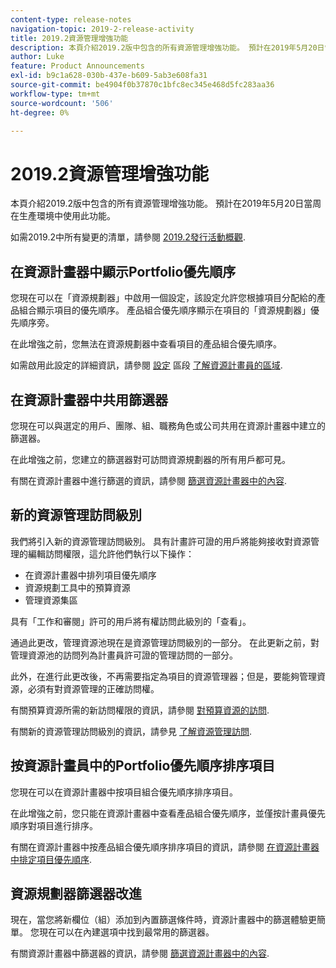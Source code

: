 ```yaml
---
content-type: release-notes
navigation-topic: 2019-2-release-activity
title: 2019.2資源管理增強功能
description: 本頁介紹2019.2版中包含的所有資源管理增強功能。 預計在2019年5月20日當周在生產環境中使用此功能。
author: Luke
feature: Product Announcements
exl-id: b9c1a628-030b-437e-b609-5ab3e608fa31
source-git-commit: be4904f0b37870c1bfc8ec345e468d5fc283aa36
workflow-type: tm+mt
source-wordcount: '506'
ht-degree: 0%

---
```


# 2019.2資源管理增強功能

本頁介紹2019.2版中包含的所有資源管理增強功能。 預計在2019年5月20日當周在生產環境中使用此功能。

如需2019.2中所有變更的清單，請參閱 [2019.2發行活動概觀](../../../../product-announcements/product-releases/quarterly-release-archive/2019.2-release-activity/2019.2-release-activity-overview.md).

## 在資源計畫器中顯示Portfolio優先順序

您現在可以在「資源規劃器」中啟用一個設定，該設定允許您根據項目分配給的產品組合顯示項目的優先順序。 產品組合優先順序顯示在項目的「資源規劃器」優先順序旁。

在此增強之前，您無法在資源規劃器中查看項目的產品組合優先順序。

如需啟用此設定的詳細資訊，請參閱 [設定](../../../../resource-mgmt/resource-planning/resource-planner-navigation.md#settings) 區段 [了解資源計畫員的區域](../../../../resource-mgmt/resource-planning/resource-planner-navigation.md).

## 在資源計畫器中共用篩選器

您現在可以與選定的用戶、團隊、組、職務角色或公司共用在資源計畫器中建立的篩選器。

在此增強之前，您建立的篩選器對可訪問資源規劃器的所有用戶都可見。

有關在資源計畫器中進行篩選的資訊，請參閱 [篩選資源計畫器中的內容](../../../../resource-mgmt/resource-planning/filter-resource-planner.md).

## 新的資源管理訪問級別

我們將引入新的資源管理訪問級別。 具有計畫許可證的用戶將能夠接收對資源管理的編輯訪問權限，這允許他們執行以下操作：

* 在資源計畫器中排列項目優先順序
* 資源規劃工具中的預算資源
* 管理資源集區

具有「工作和審閱」許可的用戶將有權訪問此級別的「查看」。

通過此更改，管理資源池現在是資源管理訪問級別的一部分。 在此更新之前，對管理資源池的訪問列為計畫員許可證的管理訪問的一部分。

此外，在進行此更改後，不再需要指定為項目的資源管理器；但是，要能夠管理資源，必須有對資源管理的正確訪問權。

有關預算資源所需的新訪問權限的資訊，請參閱 [對預算資源的訪問](../../../../resource-mgmt/resource-planning/access-needed-to-budget-resources.md).

有關新的資源管理訪問級別的資訊，請參見 [了解資源管理訪問](../../../../administration-and-setup/add-users/configure-and-grant-access/grant-access-resource-management.md).

## 按資源計畫員中的Portfolio優先順序排序項目

您現在可以在資源計畫器中按項目組合優先順序排序項目。

在此增強之前，您只能在資源計畫器中查看產品組合優先順序，並僅按計畫員優先順序對項目進行排序。

有關在資源計畫器中按產品組合優先順序排序項目的資訊，請參閱 [在資源計畫器中排定項目優先順序](../../../../resource-mgmt/resource-planning/prioritize-projects-resource-planner.md).

## 資源規劃器篩選器改進

現在，當您將新欄位（組）添加到內置篩選條件時，資源計畫器中的篩選體驗更簡單。 您現在可以在內建選項中找到最常用的篩選器。

有關資源計畫器中篩選器的資訊，請參閱 [篩選資源計畫器中的內容](../../../../resource-mgmt/resource-planning/filter-resource-planner.md).

